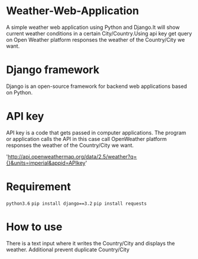 # Weather-Web-Application
A simple weather web application using Python and Django.It will show current weather conditions in a certain City/Country.Using api key get query on Open Weather platform responses the weather of the Country/City we want.

# Django framework
Django is an open-source framework for backend web applications based on Python.

# API key

API key is a code that gets passed in computer applications.
The program or application calls the API in this case call OpenWeather platform responses the weather of the Country/City we want.

'http://api.openweathermap.org/data/2.5/weather?q={}&units=imperial&appid=APIkey'

# Requirement

`python3.6` 
`pip install django==3.2`
`pip install requests`

# How to use
Τhere is a text input where it writes the Country/City and displays the weather.
Additional prevent duplicate Country/City






